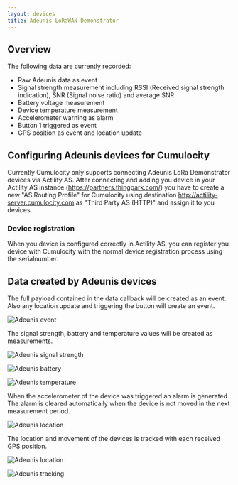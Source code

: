 ```yaml
---
layout: devices
title: Adeunis LoRaWAN Demonstrator 
---
```


## Overview

The following data are currently recorded:

* Raw Adeunis data as event
* Signal strength measurement including RSSI (Received signal strength indication), SNR (Signal noise ratio) and average SNR
* Battery voltage measurement
* Device temperature measurement
* Accelerometer warning  as alarm
* Button 1 triggered as event
* GPS position as event and location update

## Configuring Adeunis devices for Cumulocity

Currently Cumulocity only supports connecting Adeunis LoRa Demonstrator devices via Actility AS. After connecting and adding you device in your Actility AS instance (https://partners.thingpark.com/) you have to create a new "AS Routing Profile" for Cumulocity using destination http://actility-server.cumulocity.com as "Third Party AS (HTTP)" and assign it to you devices.

### Device registration

When you device is configured correctly in Actility AS, you can register you device with Cumulocity with the normal device registration process using the serialnumber.

## Data created by Adeunis devices

The full payload contained in the data callback will be created as an event. Also any location update and triggering the button will create an event.

![Adeunis event](/guides/devices/adeunis/adeunis_event.png)

The signal strength, battery and temperature values will be created as measurements.

![Adeunis signal strength](/guides/devices/adeunis/adeunis_signalstrength.png)

![Adeunis battery](/guides/devices/adeunis/adeunis_battery.png)

![Adeunis temperature](/guides/devices/adeunis/adeunis_temperature.png)

When the accelerometer of the device was triggered an alarm is generated. The alarm is cleared automatically when the device is not moved in the next measurement period.

![Adeunis location](/guides/devices/adeunis/adeunis_alarm.png)

The location and movement of the devices is tracked with each received GPS position.

![Adeunis location](/guides/devices/adeunis/adeunis_location.png)

![Adeunis tracking](/guides/devices/adeunis/adeunis_tracking.png)
